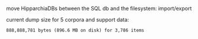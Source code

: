 move HipparchiaDBs between the SQL db and the filesystem: import/export

current dump size for 5 corpora and support data:

    888,888,781 bytes (896.6 MB on disk) for 3,786 items


